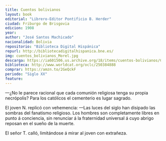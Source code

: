 ```yaml
---
title: Cuentos bolivianos
layout: book
editorial: "Librero-Editor Pontificio B. Herder"
ciudad: Friburgo de Brisgovia
edicion: 1908
year: 
author: "José Santos Machicado"
nacionalidad: Bolivia
repositorio: "Biblioteca Digital Hispánica"
repurl: http://bibliotecadigitalhispanica.bne.es/
img: cuentos_bolivianos_Morel.jpg
descarga: https://ia601506.us.archive.org/18/items/cuentos-bolivianos/Cuentos%20bolivianos.pdf
biblioteca: http://www.worldcat.org/oclc/250384888
comprar: https://amzn.to/2GeQckF
periodo: "Siglo XX"
feature: 
---
```

 
 
—¿No le parece racional que cada comunión religiosa tenga su propia necrópolis? Para los católicos el cementerio es lugar sagrado. 
 
El joven N. replicó con vehemencia: —Las luces del siglo han disipado las sombras del fanatismo religioso. Los hombres son completamente libres en punto á conciencia, sin renunciar á la fraternidad universal á cuyo abrigo reposan en el sueño de la muerte. 
 
El señor T. calló, limitándose á mirar al joven con extrañeza.
